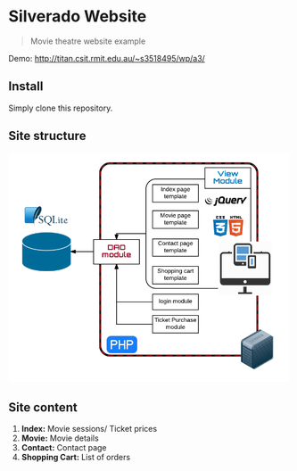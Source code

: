 Silverado Website
==================================================================================================================
> Movie theatre website example

Demo: http://titan.csit.rmit.edu.au/~s3518495/wp/a3/

## Install

Simply clone this repository.

## Site structure

![Site Structure](images/structure.png)

## Site content

1. **Index:** Movie sessions/ Ticket prices
2. **Movie:** Movie details
3. **Contact:** Contact page
4. **Shopping Cart:** List of orders

